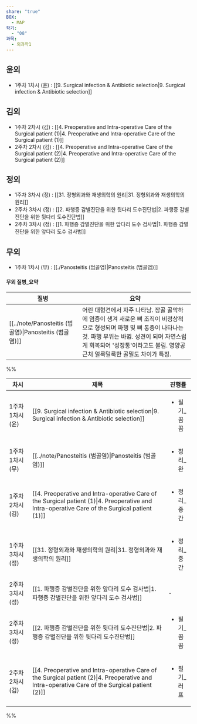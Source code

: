 ```yaml
---
share: "true"
BOX:
  - MAP
학기:
  - "08"
과목:
  - 외과학1
---
```


## 윤외

- 1주차 1차시 (윤) : [[9. Surgical infection & Antibiotic selection|9. Surgical infection & Antibiotic selection]]


## 김외

- 1주차 2차시 (김) : [[4. Preoperative and Intra-operative Care of the Surgical patient (1)|4. Preoperative and Intra-operative Care of the Surgical patient (1)]]
- 2주차 2차시 (김) : [[4. Preoperative and Intra-operative Care of the Surgical patient (2)|4. Preoperative and Intra-operative Care of the Surgical patient (2)]]


## 정외

- 1주차 3차시 (정) : [[31. 정형외과와 재생의학의 원리|31. 정형외과와 재생의학의 원리]]
- 2주차 3차시 (정) : [[2. 파행증 감별진단을 위한 뒷다리 도수진단법|2. 파행증 감별진단을 위한 뒷다리 도수진단법]]
- 2주차 3차시 (정) : [[1. 파행증 감별진단을 위한 앞다리 도수 검사법|1. 파행증 감별진단을 위한 앞다리 도수 검사법]]


## 무외

- 1주차 1차시 (무) : [[./Panosteitis (범골염)|Panosteitis (범골염)]]


#### 무외 질병_요약

| 질병                                                   | 요약                                                                                                                                           |
| ---------------------------------------------------- | -------------------------------------------------------------------------------------------------------------------------------------------- |
| [[../note/Panosteitis (범골염)\|Panosteitis (범골염)]] | 어린 대형견에서 자주 나타남. 장골 골막하에 염증이 생겨 새로운 뼈 조직이 비정상적으로 형성되며 파행 및 뼈 통증이 나타나는 것. 파행 부위는 바뀜. 성견이 되며 자연스럽게 회복되어 '성장통'이라고도 불림. 영양공 근처 얼룩덜룩한 골밀도 차이가 특징. |


%%

| 차시          | 제목                                                                                                                                                         | 진행률                     |
| ----------- | ---------------------------------------------------------------------------------------------------------------------------------------------------------- | ----------------------- |
| 1주차 1차시 (윤) | [[9. Surgical infection & Antibiotic selection\|9. Surgical infection & Antibiotic selection]]                                                 | <ul><li>필기_꼼꼼</li></ul> |
| 1주차 1차시 (무) | [[../note/Panosteitis (범골염)\|Panosteitis (범골염)]]                                                                                                       | <ul><li>정리_완</li></ul>  |
| 1주차 2차시 (김) | [[4. Preoperative and Intra-operative Care of the Surgical patient (1)\|4. Preoperative and Intra-operative Care of the Surgical patient (1)]] | <ul><li>정리_중간</li></ul> |
| 1주차 3차시 (정) | [[31. 정형외과와 재생의학의 원리\|31. 정형외과와 재생의학의 원리]]                                                                                                     | <ul><li>정리_중간</li></ul> |
| 2주차 3차시 (정) | [[1. 파행증 감별진단을 위한 앞다리 도수 검사법\|1. 파행증 감별진단을 위한 앞다리 도수 검사법]]                                                                                     | \-                      |
| 2주차 3차시 (정) | [[2. 파행증 감별진단을 위한 뒷다리 도수진단법\|2. 파행증 감별진단을 위한 뒷다리 도수진단법]]                                                                                       | <ul><li>필기_꼼꼼</li></ul> |
| 2주차 2차시 (김) | [[4. Preoperative and Intra-operative Care of the Surgical patient (2)\|4. Preoperative and Intra-operative Care of the Surgical patient (2)]] | <ul><li>필기_러프</li></ul> |


%%